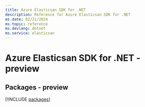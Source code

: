 ```yaml
---
title: Azure Elasticsan SDK for .NET
description: Reference for Azure Elasticsan SDK for .NET
ms.date: 02/21/2024
ms.topic: reference
ms.devlang: dotnet
ms.service: elasticsan
---
```

# Azure Elasticsan SDK for .NET - preview
## Packages - preview
[!INCLUDE [packages](elasticsan-index.md)]
